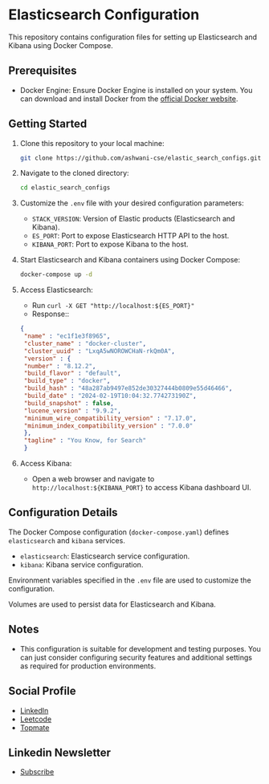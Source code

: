# Elasticsearch Configuration

This repository contains configuration files for setting up Elasticsearch and Kibana using Docker Compose.

## Prerequisites

- Docker Engine: Ensure Docker Engine is installed on your system. You can download and install Docker from the [official Docker website](https://docs.docker.com/get-docker/).

## Getting Started

1. Clone this repository to your local machine:

    ```bash
    git clone https://github.com/ashwani-cse/elastic_search_configs.git
    ```

2. Navigate to the cloned directory:

    ```bash
    cd elastic_search_configs
    ```

3. Customize the `.env` file with your desired configuration parameters:
    - `STACK_VERSION`: Version of Elastic products (Elasticsearch and Kibana).
    - `ES_PORT`: Port to expose Elasticsearch HTTP API to the host.
    - `KIBANA_PORT`: Port to expose Kibana to the host.

4. Start Elasticsearch and Kibana containers using Docker Compose:

    ```bash
    docker-compose up -d
    ```

5. Access Elasticsearch:
    - Run `curl -X GET "http://localhost:${ES_PORT}"`
    - Response::
   ```json
   {
    "name" : "ec1f1e3f8965",
    "cluster_name" : "docker-cluster",
    "cluster_uuid" : "LxqA5wNOROWCHaN-rkQm0A",
    "version" : {
    "number" : "8.12.2",
    "build_flavor" : "default",
    "build_type" : "docker",
    "build_hash" : "48a287ab9497e852de30327444b0809e55d46466",
    "build_date" : "2024-02-19T10:04:32.774273190Z",
    "build_snapshot" : false,
    "lucene_version" : "9.9.2",
    "minimum_wire_compatibility_version" : "7.17.0",
    "minimum_index_compatibility_version" : "7.0.0"
    },
    "tagline" : "You Know, for Search"
    }
    ```

6. Access Kibana:
    - Open a web browser and navigate to `http://localhost:${KIBANA_PORT}` to access Kibana dashboard UI.

## Configuration Details

The Docker Compose configuration (`docker-compose.yaml`) defines `elasticsearch` and `kibana` services.
- `elasticsearch`: Elasticsearch service configuration.
- `kibana`: Kibana service configuration.

Environment variables specified in the `.env` file are used to customize the configuration.

Volumes are used to persist data for Elasticsearch and Kibana.

## Notes
- This configuration is suitable for development and testing purposes. You can just consider configuring security features and additional settings as required for production environments.

## Social Profile
- [LinkedIn](https://www.linkedin.com/in/ashwanicse/)
- [Leetcode](https://leetcode.com/ashwani__kumar/)
- [Topmate](https://topmate.io/ashwanikumar)
## Linkedin Newsletter
- [Subscribe](https://www.linkedin.com/newsletters/7084124970443767808/)
